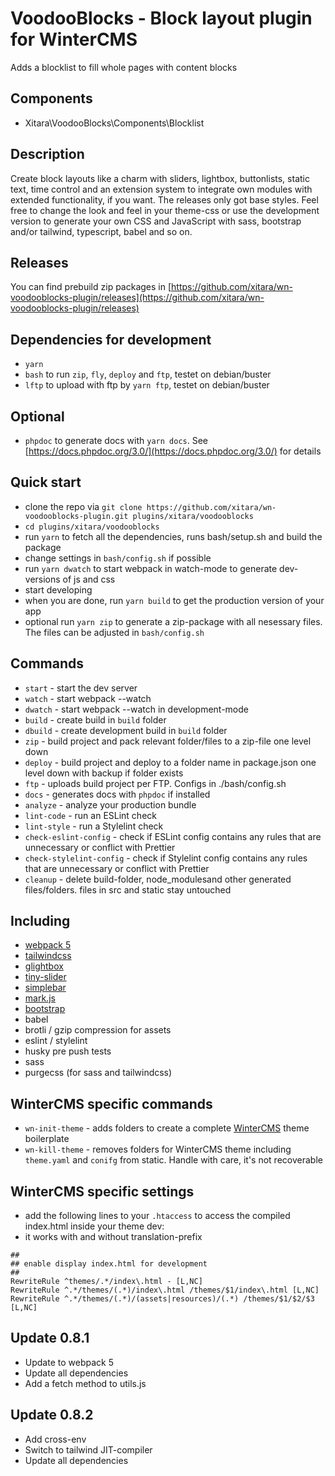 # VoodooBlocks - Block layout plugin for WinterCMS

Adds a blocklist to fill whole pages with content blocks

## Components

- Xitara\VoodooBlocks\Components\Blocklist

## Description

Create block layouts like a charm with sliders, lightbox, buttonlists, static text, time control and an extension system to integrate own modules with extended functionality, if you want.
The releases only got base styles. Feel free to change the look and feel in your theme-css or use the development version to generate your own CSS and JavaScript with sass, bootstrap and/or tailwind, typescript, babel and so on.

## Releases

You can find prebuild zip packages in [https://github.com/xitara/wn-voodooblocks-plugin/releases](https://github.com/xitara/wn-voodooblocks-plugin/releases)

## Dependencies for development

- `yarn`
- `bash` to run `zip`, `fly`, `deploy` and `ftp`, testet on debian/buster
- `lftp` to upload with ftp by `yarn ftp`, testet on debian/buster

## Optional

- `phpdoc` to generate docs with `yarn docs`. See [https://docs.phpdoc.org/3.0/](https://docs.phpdoc.org/3.0/) for details

## Quick start

- clone the repo via `git clone https://github.com/xitara/wn-voodooblocks-plugin.git plugins/xitara/voodooblocks`
- `cd plugins/xitara/voodooblocks`
- run `yarn` to fetch all the dependencies, runs bash/setup.sh and build the package
- change settings in `bash/config.sh` if possible
- run `yarn dwatch` to start webpack in watch-mode to generate dev-versions of js and css
- start developing
- when you are done, run `yarn build` to get the production version of your app
- optional run `yarn zip` to generate a zip-package with all nesessary files. The files can be adjusted in `bash/config.sh`

## Commands

- `start` - start the dev server
- `watch` - start webpack --watch
- `dwatch` - start webpack --watch in development-mode
- `build` - create build in `build` folder
- `dbuild` - create development build in `build` folder
- `zip` - build project and pack relevant folder/files to a zip-file one level down
- `deploy` - build project and deploy to a folder name in package.json one level down with backup if folder exists
- `ftp` - uploads build project per FTP. Configs in ./bash/config.sh
- `docs` - generates docs with `phpdoc` if installed
- `analyze` - analyze your production bundle
- `lint-code` - run an ESLint check
- `lint-style` - run a Stylelint check
- `check-eslint-config` - check if ESLint config contains any rules that are unnecessary or conflict with Prettier
- `check-stylelint-config` - check if Stylelint config contains any rules that are unnecessary or conflict with Prettier
- `cleanup` - delete build-folder, node_modulesand other generated files/folders. files in src and static stay untouched

## Including

- [webpack 5](https://github.com/webpack/webpack)
- [tailwindcss](https://tailwindcss.com)
- [glightbox](https://github.com/biati-digital/glightbox)
- [tiny-slider](https://github.com/ganlanyuan/tiny-slider)
- [simplebar](https://github.com/Grsmto/simplebar)
- [mark.js](https://markjs.io/)
- [bootstrap](https://getbootstrap.com)
- babel
- brotli / gzip compression for assets
- eslint / stylelint
- husky pre push tests
- sass
- purgecss (for sass and tailwindcss)

## WinterCMS specific commands

- `wn-init-theme` - adds folders to create a complete [WinterCMS](https://wintercms.com) theme boilerplate
- `wn-kill-theme` - removes folders for WinterCMS theme including `theme.yaml` and `conifg` from static. Handle with care, it's not recoverable

## WinterCMS specific settings

- add the following lines to your `.htaccess` to access the compiled index.html inside your theme dev:
- it works with and without translation-prefix
```
##
## enable display index.html for development
##
RewriteRule ^themes/.*/index\.html - [L,NC]
RewriteRule ^.*/themes/(.*)/index\.html /themes/$1/index\.html [L,NC]
RewriteRule ^.*/themes/(.*)/(assets|resources)/(.*) /themes/$1/$2/$3 [L,NC]
```

## Update 0.8.1

- Update to webpack 5
- Update all dependencies
- Add a fetch method to utils.js

## Update 0.8.2

- Add cross-env
- Switch to tailwind JIT-compiler
- Update all dependencies
